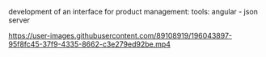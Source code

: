 development of an interface for product management:
tools: angular - json server

https://user-images.githubusercontent.com/89108919/196043897-95f8fc45-37f9-4335-8662-c3e279ed92be.mp4
